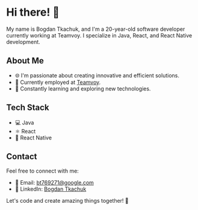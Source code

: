# Hi there! 👋

My name is Bogdan Tkachuk, and I'm a 20-year-old software developer currently working at Teamvoy. I specialize in Java, React, and React Native development.

## About Me

- 🌐 I'm passionate about creating innovative and efficient solutions.
- 💼 Currently employed at [Teamvoy](https://teamvoy.com/).
- 🚀 Constantly learning and exploring new technologies.

## Tech Stack

- 💻 Java
- ⚛️ React
- 📱 React Native

## Contact

Feel free to connect with me:

- 📧 Email: [bt769271@google.com](mailto:bt769271@google.com)
- 💼 LinkedIn: [Bogdan Tkachuk](https://www.linkedin.com/in/bogdan-tkachuk-02671a222/)

Let's code and create amazing things together! 🚀
